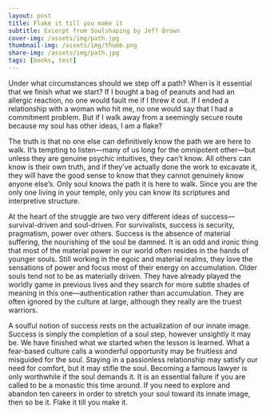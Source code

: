 ```yaml
---
layout: post
title: Flake it till you make it
subtitle: Excerpt from Soulshaping by Jeff Brown
cover-img: /assets/img/path.jpg
thumbnail-img: /assets/img/thumb.png
share-img: /assets/img/path.jpg
tags: [books, test]
---
```


Under what circumstances should we step off a path? When is it essential that we finish what we start? If I bought a bag of peanuts and
had an allergic reaction, no one would fault me if I threw it out. If I ended a relationship with a woman who hit me, no one would say 
that I had a commitment problem. But if I walk away from a seemingly secure route because my soul has other ideas, I am a flake?

The truth is that no one else can definitively know the path we are here to walk. It’s tempting to listen—many of us long for the 
omnipotent other—but unless they are genuine psychic intuitives, they can’t know. All others can know is their own truth, and if they’ve
actually done the work to excavate it, they will have the good sense to know that they cannot genuinely know anyone else’s. Only soul 
knows the path it is here to walk. Since you are the only one living in your temple, only you can know its scriptures and interpretive 
structure.

At the heart of the struggle are two very different ideas of success—survival-driven and soul-driven. For survivalists, success is 
security, pragmatism, power over others. Success is the absence of material suffering, the nourishing of the soul be damned. It is an odd
and ironic thing that most of the material power in our world often resides in the hands of younger souls. Still working in the egoic and
material realms, they love the sensations of power and focus most of their energy on accumulation. Older souls tend not to be as 
materially driven. They have already played the worldly game in previous lives and they search for more subtle shades of meaning in this
one—authentication rather than accumulation. They are often ignored by the culture at large, although they really are the truest warriors.

A soulful notion of success rests on the actualization of our innate image. Success is simply the completion of a soul step, however 
unsightly it may be. We have finished what we started when the lesson is learned. What a fear-based culture calls a wonderful opportunity
may be fruitless and misguided for the soul. Staying in a passionless relationship may satisfy our need for comfort, but it may stifle
the soul. Becoming a famous lawyer is only worthwhile if the soul demands it. It is an essential failure if you are called to be a 
monastic this time around. If you need to explore and abandon ten careers in order to stretch your soul toward its innate image, then 
so be it. Flake it till you make it.

